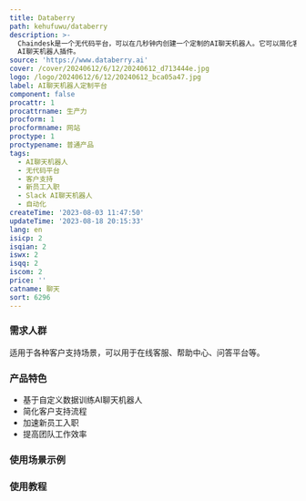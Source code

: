 ```yaml
---
title: Databerry
path: kehufuwu/databerry
description: >-
  Chaindesk是一个无代码平台，可以在几秒钟内创建一个定制的AI聊天机器人。它可以简化客户支持、新员工入职流程，并简化团队工作流程。Chaindesk还提供Slack
  AI聊天机器人插件。
source: 'https://www.databerry.ai'
cover: /cover/20240612/6/12/20240612_d713444e.jpg
logo: /logo/20240612/6/12/20240612_bca05a47.jpg
label: AI聊天机器人定制平台
component: false
procattr: 1
procattrname: 生产力
procform: 1
procformname: 网站
proctype: 1
proctypename: 普通产品
tags:
  - AI聊天机器人
  - 无代码平台
  - 客户支持
  - 新员工入职
  - Slack AI聊天机器人
  - 自动化
createTime: '2023-08-03 11:47:50'
updateTime: '2023-08-18 20:15:33'
lang: en
isicp: 2
isqian: 2
iswx: 2
isqq: 2
iscom: 2
price: ''
catname: 聊天
sort: 6296
---
```




### 需求人群
适用于各种客户支持场景，可以用于在线客服、帮助中心、问答平台等。

### 产品特色
- 基于自定义数据训练AI聊天机器人
- 简化客户支持流程
- 加速新员工入职
- 提高团队工作效率

### 使用场景示例


### 使用教程


  
